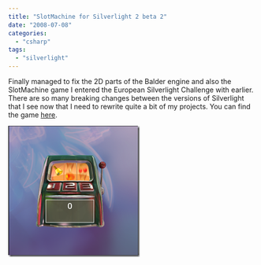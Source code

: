 ```yaml
---
title: "SlotMachine for Silverlight 2 beta 2"
date: "2008-07-08"
categories: 
  - "csharp"
tags: 
  - "silverlight"
---
```


Finally managed to fix the 2D parts of the Balder engine and also the SlotMachine game I entered the European Silverlight Challenge with earlier. There are so many breaking changes between the versions of Silverlight that I see now that I need to rewrite quite a bit of my projects. You can find the game [here](http://www.dolittle.com/Silverlight/SlotMachine_Silverlight2_Beta2/SlotMachine.html).

[![image](images/slotmachineforsilverlight2beta2_b30f_image_thumb.png "image")](http://localhost:8080/wp-content/2012/07/SlotMachineforSilverlight2beta2_B30F_image_2.png)
